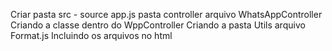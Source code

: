 Criar pasta src - source
app.js
pasta controller
arquivo WhatsAppController
Criando a classe dentro do WppController
Criando a pasta Utils
arquivo Format.js
Incluindo os arquivos no html

